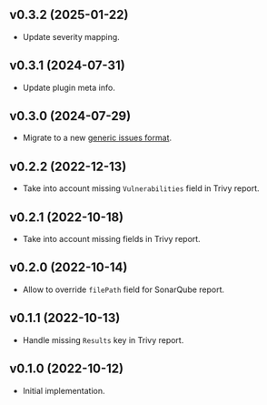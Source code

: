 ## v0.3.2 (2025-01-22)

- Update severity mapping.


## v0.3.1 (2024-07-31)

- Update plugin meta info.


## v0.3.0 (2024-07-29)

- Migrate to a new [generic issues format](https://docs.sonarsource.com/sonarqube/latest/analyzing-source-code/importing-external-issues/generic-issue-import-format/).


## v0.2.2 (2022-12-13)

- Take into account missing `Vulnerabilities` field in Trivy report.


## v0.2.1 (2022-10-18)

- Take into account missing fields in Trivy report.


## v0.2.0 (2022-10-14)

- Allow to override `filePath` field for SonarQube report.


## v0.1.1 (2022-10-13)

- Handle missing `Results` key in Trivy report.


## v0.1.0 (2022-10-12)

- Initial implementation.
